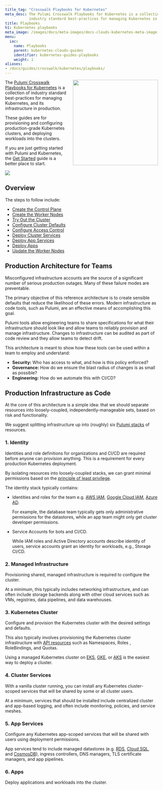 ```yaml
---
title_tag: "Crosswalk Playbooks for Kubernetes"
meta_desc: The Pulumi Crosswalk Playbooks for Kubernetes is a collection of
           industry standard best-practices for managing Kubernetes in production.
title: Playbooks
h1: Kubernetes playbooks
meta_image: /images/docs/meta-images/docs-clouds-kubernetes-meta-image.png
menu:
  iac:
    name: Playbooks
    parent: kubernetes-clouds-guides
    identifier: kubernetes-guides-playbooks
    weight: 1
aliases:
- /docs/guides/crosswalk/kubernetes/playbooks/
---
```


<a href="./">
    <img src="/images/docs/reference/crosswalk/kubernetes/crosswalk-for-k8s.svg" align="right" width="280" style="margin: 0 0 32px 16px;">
</a>

The [Pulumi Crosswalk Playbooks for Kubernetes][cw-guides] is a collection of
industry standard best-practices for managing Kubernetes,
and its infrastructure in production.

These guides are for provisioning and configuring production-grade Kubernetes
clusters, and deploying workloads into the clusters.

If you are just getting started with Pulumi and Kubernetes, the [Get Started][k8s-get-started] guide is a better place to start.

<a href="/images/docs/quickstart/kubernetes/cake.svg">
<img src="/images/docs/quickstart/kubernetes/cake.svg">
</a>

## Overview

The steps to follow include:

* [Create the Control Plane][crosswalk-control-plane]
* [Create the Worker Nodes][crosswalk-worker-nodes]
* [Try Out the Cluster][crosswalk-try-out-the-cluster]
* [Configure Cluster Defaults][crosswalk-configure-defaults]
* [Configure Access Control][crosswalk-configure-access]
* [Deploy Cluster Services][crosswalk-cluster-svcs]
* [Deploy App Services][crosswalk-app-svcs]
* [Deploy Apps][crosswalk-apps]
* [Update the Worker Nodes][crosswalk-update-worker-nodes]

## Production Architecture for Teams

Misconfigured infrastructure accounts are the source of a significant number of serious
production outages. Many of these failure modes are preventable.

The primary objective of this reference architecture is to create sensible
defaults that reduce the likelihood of these errors. Modern infrastructure as
code tools, such as Pulumi, are an effective means of accomplishing
this goal.

Pulumi tools allow engineering teams to share specifications for what their
infrastructure should look like and allow teams to reliably provision and manage
infrastructure. Changes to infrastructure can be audited as part of
code review and they allow teams to detect drift.

This architecture is meant to show how these tools can be used within a team
to employ and understand:

* **Security:** Who has access to what, and how is this policy enforced?
* **Governance:** How do we ensure the blast radius of changes is as small as possible?
* **Engineering:**  How do we automate this with CI/CD?

## Production Infrastructure as Code

At the core of this architecture is a simple idea: that we should separate resources into
loosely-coupled, independently-manageable sets, based on risk and functionality.

We suggest splitting infrastructure up into (roughly) six [Pulumi
stacks](/docs/guides/organizing-projects-stacks) of resources.

### 1. Identity

Identities and role definitions for organizations and CI/CD are required before anyone can provision
anything. This is a requirement for every production Kubernetes deployment.

By isolating resources into loosely-coupled stacks, we
can grant minimal permissions based on the [principle of least privilege][least-privileged].

The identity stack typically contains:

* Identities and roles for the team e.g. [AWS IAM][aws-iam], [Google Cloud IAM][gcp-iam], [Azure AD][azure-ad].

    For example, the database team typically gets only administrative permissions for the datastores, while an app team might only get cluster developer permissions.
* Service Accounts for bots and CI/CD.

    While IAM roles and Active Directory accounts describe identity of users,
    service accounts grant an identity for workloads, e.g., Storage
    CI/CD.

### 2. Managed Infrastructure

Provisioning shared, managed infrastructure is required to configure the
cluster.

At a minimum, this typically includes networking infrastructure,
and can often include storage backends along with other cloud services such as
VMs, registries, data pipelines, and data warehouses.

### 3. Kubernetes Cluster

Configure and provision the Kubernetes cluster with the desired settings and defaults.

This also typically involves provisioning the Kubernetes cluster infrastructure
with [API resources][k8s-api-resources] such as Namespaces, Roles , RoleBindings, and Quotas.

Using a managed Kubernetes cluster on [EKS][eks], [GKE][gke], or [AKS][aks] is
the easiest way to deploy a cluster.

### 4. Cluster Services

With a vanilla cluster running, you can install any Kubernetes cluster-scoped
services that will be shared by some or all cluster users.

At a minimum, services that should be installed include centralized cluster and app-based logging, and often
include monitoring, policies, and service meshes.

### 5. App Services

Configure any Kubernetes app-scoped services that will be shared
with users using deployment permissions.

App services tend to include managed datastores (e.g. [RDS][aws-rds],
[Cloud SQL][cloud-sql], and [CosmosDB][cosmos-db]), ingress controllers,
DNS managers, TLS certificate managers, and app pipelines.

### 6. Apps

Deploy applications and workloads into the cluster.

<!-- markdownlint-disable url -->
[aws-iam]: https://aws.amazon.com/iam/
[gcp-iam]: https://cloud.google.com/iam/
[azure-ad]: https://azure.microsoft.com/en-us/services/active-directory/
[eks]: https://aws.amazon.com/eks/
[gke]: https://cloud.google.com/kubernetes-engine/
[aks]: https://docs.microsoft.com/en-us/azure/aks/
[aws-rds]: https://aws.amazon.com/rds
[cloud-sql]: https://cloud.google.com/sql/
[cosmos-db]: https://azure.microsoft.com/en-us/services/cosmos-db/
[k8s-get-started]: /docs/clouds/kubernetes/get-started/
[k8s-api-resources]: https://kubernetes.io/docs/reference/kubernetes-api/
[aws-sqs]: https://aws.amazon.com/sqs/
[crosswalk-control-plane]: /docs/clouds/kubernetes/guides/control-plane/
[crosswalk-worker-nodes]: /docs/clouds/kubernetes/guides/worker-nodes/
[crosswalk-try-out-the-cluster]: /docs/clouds/kubernetes/guides/try-out-the-cluster/
[crosswalk-configure-defaults]: /docs/clouds/kubernetes/guides/configure-defaults/
[crosswalk-configure-access]: /docs/clouds/kubernetes/guides/configure-access-control/
[crosswalk-cluster-svcs]: /docs/clouds/kubernetes/guides/cluster-services/
[crosswalk-app-svcs]: /docs/clouds/kubernetes/guides/app-services/
[crosswalk-apps]: /docs/clouds/kubernetes/guides/apps/
[crosswalk-update-worker-nodes]: /docs/clouds/kubernetes/guides/update-worker-nodes/
[least-privileged]: https://en.wikipedia.org/wiki/Principle_of_least_privilege
[cw-guides]: /docs/clouds/kubernetes/guides/playbooks/
<!-- markdownlint-enable url -->
